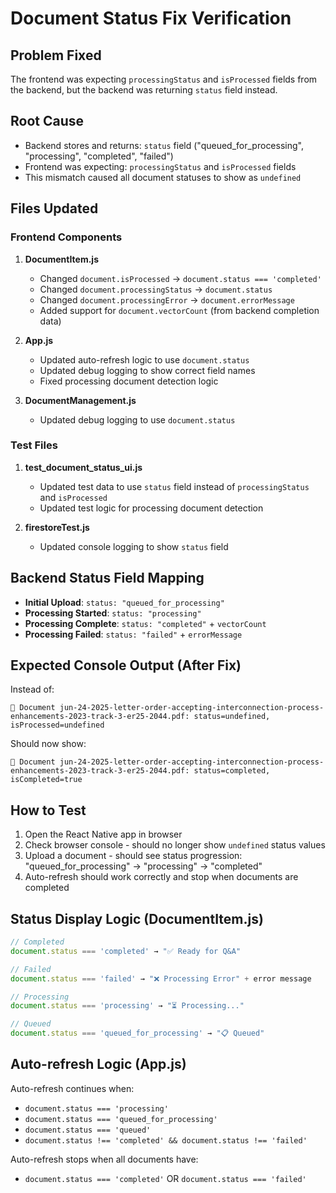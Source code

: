 # Document Status Fix Verification

## Problem Fixed
The frontend was expecting `processingStatus` and `isProcessed` fields from the backend, but the backend was returning `status` field instead.

## Root Cause
- Backend stores and returns: `status` field ("queued_for_processing", "processing", "completed", "failed")
- Frontend was expecting: `processingStatus` and `isProcessed` fields
- This mismatch caused all document statuses to show as `undefined`

## Files Updated

### Frontend Components
1. **DocumentItem.js**
   - Changed `document.isProcessed` → `document.status === 'completed'`
   - Changed `document.processingStatus` → `document.status`
   - Changed `document.processingError` → `document.errorMessage`
   - Added support for `document.vectorCount` (from backend completion data)

2. **App.js**
   - Updated auto-refresh logic to use `document.status`
   - Updated debug logging to show correct field names
   - Fixed processing document detection logic

3. **DocumentManagement.js**
   - Updated debug logging to use `document.status`

### Test Files
1. **test_document_status_ui.js**
   - Updated test data to use `status` field instead of `processingStatus` and `isProcessed`
   - Updated test logic for processing document detection

2. **firestoreTest.js**
   - Updated console logging to show `status` field

## Backend Status Field Mapping
- **Initial Upload**: `status: "queued_for_processing"`
- **Processing Started**: `status: "processing"`
- **Processing Complete**: `status: "completed"` + `vectorCount`
- **Processing Failed**: `status: "failed"` + `errorMessage`

## Expected Console Output (After Fix)
Instead of:
```
📄 Document jun-24-2025-letter-order-accepting-interconnection-process-enhancements-2023-track-3-er25-2044.pdf: status=undefined, isProcessed=undefined
```

Should now show:
```
📄 Document jun-24-2025-letter-order-accepting-interconnection-process-enhancements-2023-track-3-er25-2044.pdf: status=completed, isCompleted=true
```

## How to Test
1. Open the React Native app in browser
2. Check browser console - should no longer show `undefined` status values
3. Upload a document - should see status progression: "queued_for_processing" → "processing" → "completed"
4. Auto-refresh should work correctly and stop when documents are completed

## Status Display Logic (DocumentItem.js)
```javascript
// Completed
document.status === 'completed' → "✅ Ready for Q&A"

// Failed
document.status === 'failed' → "❌ Processing Error" + error message

// Processing
document.status === 'processing' → "⏳ Processing..."

// Queued
document.status === 'queued_for_processing' → "📋 Queued"
```

## Auto-refresh Logic (App.js)
Auto-refresh continues when:
- `document.status === 'processing'`
- `document.status === 'queued_for_processing'`
- `document.status === 'queued'`
- `document.status !== 'completed' && document.status !== 'failed'`

Auto-refresh stops when all documents have:
- `document.status === 'completed'` OR `document.status === 'failed'`
